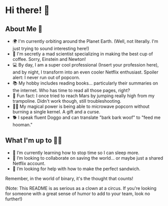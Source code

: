 # Hi there! 👋

## About Me 🚀

- 🌍 I'm currently orbiting around the Planet Earth. (Well, not literally. I'm just trying to sound interesting here!)
- 🔬 I'm secretly a mad scientist specializing in making the best cup of coffee. Sorry, Einstein and Newton!
- 💻 By day, I am a super cool professional (Insert your profession here), and by night, I transform into an even cooler Netflix enthusiast. Spoiler alert: I never run out of popcorn.
- 📚 My hobby includes reading books... particularly their summaries on the internet. Who has time to read all those pages, right?
- 🚀 Fun fact: I once tried to reach Mars by jumping really high from my trampoline. Didn't work though, still troubleshooting.
- 🧙‍♂️ My magical power is being able to microwave popcorn without burning a single kernel. A gift and a curse.
- 🐕 I speak fluent Doggo and can translate "bark bark woof" to "feed me hooman."

## What I'm up to 🏃‍♂️
- 🌱 I’m currently learning how to stop time so I can sleep more.
- 👯 I’m looking to collaborate on saving the world... or maybe just a shared Netflix account.
- 🤔 I’m looking for help with how to make the perfect sandwich.

Remember, in the world of binary, it's the thought that counts!

(Note: This README is as serious as a clown at a circus. If you're looking for someone with a great sense of humor to add to your team, look no further!)
